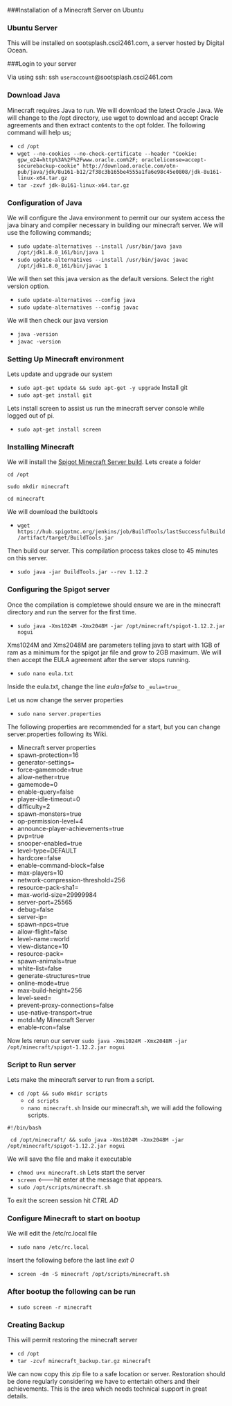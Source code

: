 ###Installation of a Minecraft Server on Ubuntu

### Ubuntu Server
This will be installed on sootsplash.csci2461.com, a server hosted by Digital Ocean.

###Login to your server

 Via using ssh: ssh `useraccount`@sootsplash.csci2461.com
 
### Download Java
Minecraft requires Java to run. We will download the latest Oracle Java.
We will change to the /opt directory, use wget to download and accept Oracle agreements and then extract contents to the opt folder. The following command will help us;
- `cd /opt`
- `wget --no-cookies --no-check-certificate --header "Cookie: gpw_e24=http%3A%2F%2Fwww.oracle.com%2F; oraclelicense=accept-securebackup-cookie" http://download.oracle.com/otn-pub/java/jdk/8u161-b12/2f38c3b165be4555a1fa6e98c45e0808/jdk-8u161-linux-x64.tar.gz`
- `tar -zxvf jdk-8u161-linux-x64.tar.gz`
### Configuration of Java
We will configure the Java environment to permit our our system access the java binary and compiler necessary in building our minecraft server.
We will use the following commands;
- `sudo update-alternatives --install /usr/bin/java java /opt/jdk1.8.0_161/bin/java 1`
- `sudo update-alternatives --install /usr/bin/javac javac /opt/jdk1.8.0_161/bin/javac 1`

We will then set this java version as the default versions. Select the right version option.
- `sudo update-alternatives --config java`
- `sudo update-alternatives --config javac`

We will then check our java version
- `java -version`
- `javac -version`

### Setting Up Minecraft environment

Lets update and upgrade our system
- `sudo apt-get update && sudo apt-get -y upgrade`
Install git
- `sudo apt-get install git`

Lets install screen to assist us run the minecraft server console while logged out of pi.
- `sudo apt-get install screen`

### Installing Minecraft

We will install the [Spigot Minecraft Server build](https://www.spigotmc.org).
Lets create a folder

`cd /opt`

`sudo mkdir minecraft`

`cd minecraft`

We will download the buildtools
- `wget https://hub.spigotmc.org/jenkins/job/BuildTools/lastSuccessfulBuild/artifact/target/BuildTools.jar`

Then build our server. This compilation process takes close to 45 minutes on this server.
- `sudo java -jar BuildTools.jar --rev 1.12.2`

### Configuring the Spigot server
Once the compilation is completewe should ensure we are in the minecraft directory and run the server for the first time.
- `sudo java -Xms1024M -Xmx2048M -jar /opt/minecraft/spigot-1.12.2.jar nogui`

Xms1024M and Xms2048M are parameters telling java to start with 1GB of ram as a minimum for the spigot jar file and grow to 2GB maximum.
We will then accept the EULA agreement after the server stops running.
- `sudo nano eula.txt`

Inside the eula.txt, change the line _eula=false_ to `_eula=true_`

Let us now change the server properties
- `sudo nano server.properties`

The following properties are recommended for a start, but you can change server.properties following its Wiki.

- Minecraft server properties
- spawn-protection=16
- generator-settings=
- force-gamemode=true
- allow-nether=true
- gamemode=0
- enable-query=false
- player-idle-timeout=0
- difficulty=2
- spawn-monsters=true
- op-permission-level=4
- announce-player-achievements=true
- pvp=true
- snooper-enabled=true
- level-type=DEFAULT
- hardcore=false
- enable-command-block=false
- max-players=10
- network-compression-threshold=256
- resource-pack-sha1=
- max-world-size=29999984
- server-port=25565
- debug=false
- server-ip=
- spawn-npcs=true
- allow-flight=false
- level-name=world
- view-distance=10
- resource-pack=
- spawn-animals=true
- white-list=false
- generate-structures=true
- online-mode=true
- max-build-height=256
- level-seed=
- prevent-proxy-connections=false
- use-native-transport=true
- motd=My Minecraft Server
- enable-rcon=false

Now lets rerun our server
`sudo java -Xms1024M -Xmx2048M -jar /opt/minecraft/spigot-1.12.2.jar nogui`


### Script to Run server
Lets make the minecraft server to run from a script.
 - `cd /opt && sudo mkdir scripts`
   - `cd scripts`
   - `nano minecraft.sh`
Inside our minecraft.sh, we will add the following scripts.

`#!/bin/bash`

   ` cd /opt/minecraft/ && sudo java -Xms1024M -Xmx2048M -jar /opt/minecraft/spigot-1.12.2.jar nogui`

We will save the file and make it executable
- `chmod u+x minecraft.sh`
Lets start the server
- `screen`   <---hit enter at the message that appears.
- `sudo /opt/scripts/minecraft.sh`

To exit the screen session hit _CTRL AD_

### Configure Minecraft to start on bootup
We will edit the /etc/rc.local file
- `sudo nano /etc/rc.local`

Insert the following before the last line _exit 0_
- `screen -dm -S minecraft /opt/scripts/minecraft.sh`

### After bootup the following can be run
- `sudo screen -r minecraft`

### Creating Backup
This will permit restoring the minecraft server
- `cd /opt`
- `tar -zcvf minecraft_backup.tar.gz minecraft`


We can now copy this zip file to a safe location or server. Restoration should be done regularly considering we have to entertain others and their achievements. This is the area which needs technical support in great details.

